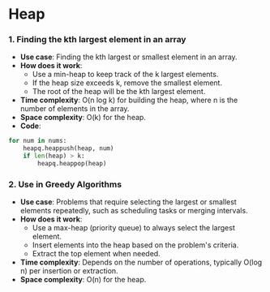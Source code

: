 # Heap

### 1. Finding the kth largest element in an array
- **Use case**: Finding the kth largest or smallest element in an array.
- **How does it work**: 
    - Use a min-heap to keep track of the k largest elements.
    - If the heap size exceeds k, remove the smallest element.
    - The root of the heap will be the kth largest element.
- **Time complexity**: O(n log k) for building the heap, where n is the number of elements in the array.
- **Space complexity**: O(k) for the heap.
- **Code**: 
```python
for num in nums:
    heapq.heappush(heap, num)
    if len(heap) > k:
        heapq.heappop(heap)

```

### 2. Use in Greedy Algorithms
- **Use case**: Problems that require selecting the largest or smallest elements repeatedly, such as scheduling tasks or merging intervals.
- **How does it work**:
    - Use a max-heap (priority queue) to always select the largest element.
    - Insert elements into the heap based on the problem's criteria.
    - Extract the top element when needed.
- **Time complexity**: Depends on the number of operations, typically O(log n) per insertion or extraction.
- **Space complexity**: O(n) for the heap.
